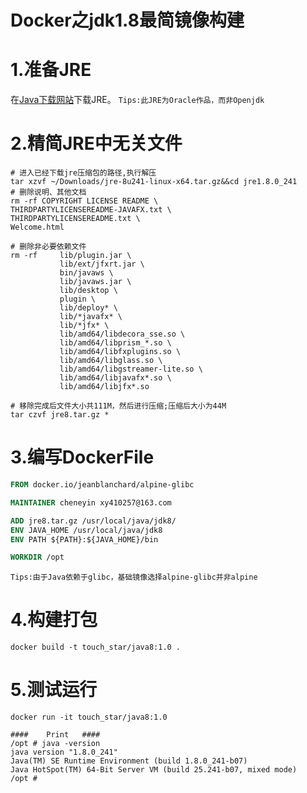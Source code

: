 # Docker之jdk1.8最简镜像构建
# 1.准备JRE
在[Java下载网站](https://www.java.com/en/download/manual.jsp)下载JRE。
`Tips:此JRE为Oracle作品，而非Openjdk`
# 2.精简JRE中无关文件
```shell
# 进入已经下载jre压缩包的路径,执行解压
tar xzvf ~/Downloads/jre-8u241-linux-x64.tar.gz&&cd jre1.8.0_241
# 删除说明、其他文档
rm -rf COPYRIGHT LICENSE README \
THIRDPARTYLICENSEREADME-JAVAFX.txt \
THIRDPARTYLICENSEREADME.txt \
Welcome.html

# 删除非必要依赖文件
rm -rf     lib/plugin.jar \
           lib/ext/jfxrt.jar \
           bin/javaws \
           lib/javaws.jar \
           lib/desktop \
           plugin \
           lib/deploy* \
           lib/*javafx* \
           lib/*jfx* \
           lib/amd64/libdecora_sse.so \
           lib/amd64/libprism_*.so \
           lib/amd64/libfxplugins.so \
           lib/amd64/libglass.so \
           lib/amd64/libgstreamer-lite.so \
           lib/amd64/libjavafx*.so \
           lib/amd64/libjfx*.so

# 移除完成后文件大小共111M，然后进行压缩;压缩后大小为44M
tar czvf jre8.tar.gz *
```
# 3.编写DockerFile
```DockerFile
FROM docker.io/jeanblanchard/alpine-glibc

MAINTAINER cheneyin xy410257@163.com

ADD jre8.tar.gz /usr/local/java/jdk8/
ENV JAVA_HOME /usr/local/java/jdk8
ENV PATH ${PATH}:${JAVA_HOME}/bin

WORKDIR /opt
```
`Tips:由于Java依赖于glibc，基础镜像选择alpine-glibc并非alpine`

# 4.构建打包
```shell
docker build -t touch_star/java8:1.0 .
```
# 5.测试运行
```shell
docker run -it touch_star/java8:1.0

####    Print   ####
/opt # java -version
java version "1.8.0_241"
Java(TM) SE Runtime Environment (build 1.8.0_241-b07)
Java HotSpot(TM) 64-Bit Server VM (build 25.241-b07, mixed mode)
/opt # 
```